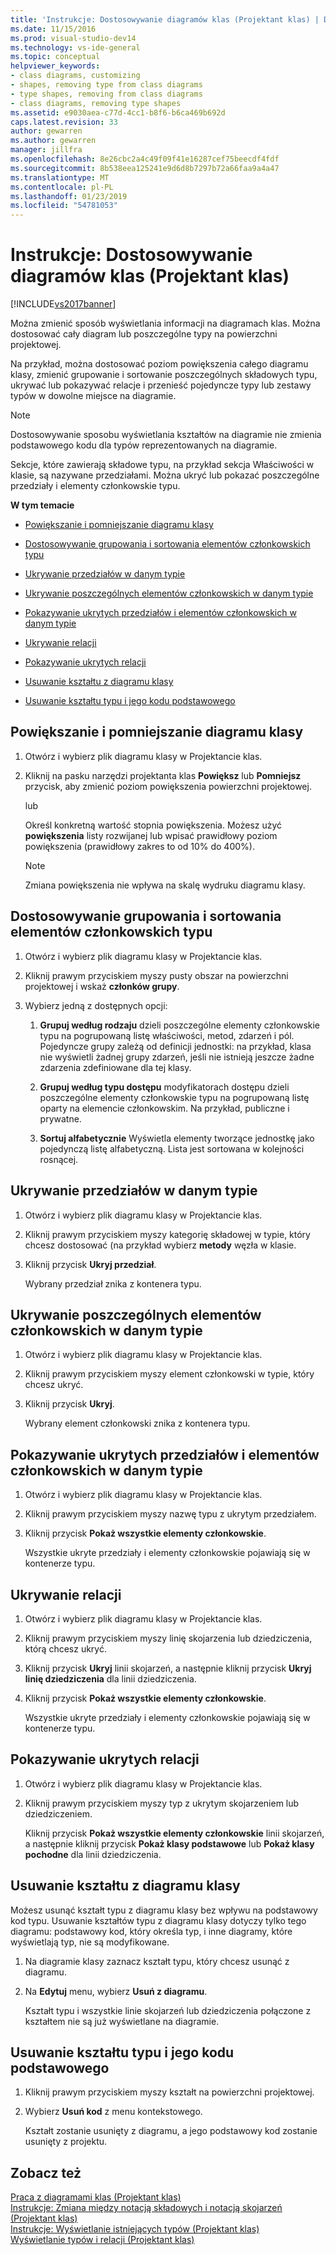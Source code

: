 ```yaml
---
title: 'Instrukcje: Dostosowywanie diagramów klas (Projektant klas) | Dokumentacja firmy Microsoft'
ms.date: 11/15/2016
ms.prod: visual-studio-dev14
ms.technology: vs-ide-general
ms.topic: conceptual
helpviewer_keywords:
- class diagrams, customizing
- shapes, removing type from class diagrams
- type shapes, removing from class diagrams
- class diagrams, removing type shapes
ms.assetid: e9030aea-c77d-4cc1-b8f6-b6ca469b692d
caps.latest.revision: 33
author: gewarren
ms.author: gewarren
manager: jillfra
ms.openlocfilehash: 8e26cbc2a4c49f09f41e16287cef75beecdf4fdf
ms.sourcegitcommit: 8b538eea125241e9d6d8b7297b72a66faa9a4a47
ms.translationtype: MT
ms.contentlocale: pl-PL
ms.lasthandoff: 01/23/2019
ms.locfileid: "54781053"
---
```

# <a name="how-to-customize-class-diagrams-class-designer"></a>Instrukcje: Dostosowywanie diagramów klas (Projektant klas)
[!INCLUDE[vs2017banner](../includes/vs2017banner.md)]

Można zmienić sposób wyświetlania informacji na diagramach klas. Można dostosować cały diagram lub poszczególne typy na powierzchni projektowej.  
  
 Na przykład, można dostosować poziom powiększenia całego diagramu klasy, zmienić grupowanie i sortowanie poszczególnych składowych typu, ukrywać lub pokazywać relacje i przenieść pojedyncze typy lub zestawy typów w dowolne miejsce na diagramie.  
  
> [!NOTE]
>  Dostosowywanie sposobu wyświetlania kształtów na diagramie nie zmienia podstawowego kodu dla typów reprezentowanych na diagramie.  
  
 Sekcje, które zawierają składowe typu, na przykład sekcja Właściwości w klasie, są nazywane przedziałami. Można ukryć lub pokazać poszczególne przedziały i elementy członkowskie typu.  
  
 **W tym temacie**  
  
-   [Powiększanie i pomniejszanie diagramu klasy](../ide/how-to-customize-class-diagrams-class-designer.md#ZoomInOut)  
  
-   [Dostosowywanie grupowania i sortowania elementów członkowskich typu](../ide/how-to-customize-class-diagrams-class-designer.md#CustomizeGroupingSorting)  
  
-   [Ukrywanie przedziałów w danym typie](../ide/how-to-customize-class-diagrams-class-designer.md#HideCompartments)  
  
-   [Ukrywanie poszczególnych elementów członkowskich w danym typie](../ide/how-to-customize-class-diagrams-class-designer.md#HideMembers)  
  
-   [Pokazywanie ukrytych przedziałów i elementów członkowskich w danym typie](../ide/how-to-customize-class-diagrams-class-designer.md#DisplayHiddenCompartmentsAndMemberrs)  
  
-   [Ukrywanie relacji](../ide/how-to-customize-class-diagrams-class-designer.md#HideAssociationAndInheritance)  
  
-   [Pokazywanie ukrytych relacji](../ide/how-to-customize-class-diagrams-class-designer.md#DisplayAssociationAndInheritance)  
  
-   [Usuwanie kształtu z diagramu klasy](../ide/how-to-customize-class-diagrams-class-designer.md#RemoveCodeAndShape)  
  
-   [Usuwanie kształtu typu i jego kodu podstawowego](../ide/how-to-customize-class-diagrams-class-designer.md#DeleteTypeShapeAndCode)  
  
##  <a name="ZoomInOut"></a> Powiększanie i pomniejszanie diagramu klasy  
  
1.  Otwórz i wybierz plik diagramu klasy w Projektancie klas.  
  
2.  Kliknij na pasku narzędzi projektanta klas **Powiększ** lub **Pomniejsz** przycisk, aby zmienić poziom powiększenia powierzchni projektowej.  
  
     lub  
  
     Określ konkretną wartość stopnia powiększenia. Możesz użyć **powiększenia** listy rozwijanej lub wpisać prawidłowy poziom powiększenia (prawidłowy zakres to od 10% do 400%).  
  
    > [!NOTE]
    >  Zmiana powiększenia nie wpływa na skalę wydruku diagramu klasy.  
  
##  <a name="CustomizeGroupingSorting"></a> Dostosowywanie grupowania i sortowania elementów członkowskich typu  
  
1.  Otwórz i wybierz plik diagramu klasy w Projektancie klas.  
  
2.  Kliknij prawym przyciskiem myszy pusty obszar na powierzchni projektowej i wskaż **członków grupy**.  
  
3.  Wybierz jedną z dostępnych opcji:  
  
    1.  **Grupuj według rodzaju** dzieli poszczególne elementy członkowskie typu na pogrupowaną listę właściwości, metod, zdarzeń i pól. Pojedyncze grupy zależą od definicji jednostki: na przykład, klasa nie wyświetli żadnej grupy zdarzeń, jeśli nie istnieją jeszcze żadne zdarzenia zdefiniowane dla tej klasy.  
  
    2.  **Grupuj według typu dostępu** modyfikatorach dostępu dzieli poszczególne elementy członkowskie typu na pogrupowaną listę oparty na elemencie członkowskim. Na przykład, publiczne i prywatne.  
  
    3.  **Sortuj alfabetycznie** Wyświetla elementy tworzące jednostkę jako pojedynczą listę alfabetyczną. Lista jest sortowana w kolejności rosnącej.  
  
##  <a name="HideCompartments"></a> Ukrywanie przedziałów w danym typie  
  
1.  Otwórz i wybierz plik diagramu klasy w Projektancie klas.  
  
2.  Kliknij prawym przyciskiem myszy kategorię składowej w typie, który chcesz dostosować (na przykład wybierz **metody** węzła w klasie.  
  
3.  Kliknij przycisk **Ukryj przedział**.  
  
     Wybrany przedział znika z kontenera typu.  
  
##  <a name="HideMembers"></a> Ukrywanie poszczególnych elementów członkowskich w danym typie  
  
1.  Otwórz i wybierz plik diagramu klasy w Projektancie klas.  
  
2.  Kliknij prawym przyciskiem myszy element członkowski w typie, który chcesz ukryć.  
  
3.  Kliknij przycisk **Ukryj**.  
  
     Wybrany element członkowski znika z kontenera typu.  
  
##  <a name="DisplayHiddenCompartmentsAndMemberrs"></a> Pokazywanie ukrytych przedziałów i elementów członkowskich w danym typie  
  
1.  Otwórz i wybierz plik diagramu klasy w Projektancie klas.  
  
2.  Kliknij prawym przyciskiem myszy nazwę typu z ukrytym przedziałem.  
  
3.  Kliknij przycisk **Pokaż wszystkie elementy członkowskie**.  
  
     Wszystkie ukryte przedziały i elementy członkowskie pojawiają się w kontenerze typu.  
  
##  <a name="HideAssociationAndInheritance"></a> Ukrywanie relacji  
  
1.  Otwórz i wybierz plik diagramu klasy w Projektancie klas.  
  
2.  Kliknij prawym przyciskiem myszy linię skojarzenia lub dziedziczenia, którą chcesz ukryć.  
  
3.  Kliknij przycisk **Ukryj** linii skojarzeń, a następnie kliknij przycisk **Ukryj linię dziedziczenia** dla linii dziedziczenia.  
  
4.  Kliknij przycisk **Pokaż wszystkie elementy członkowskie**.  
  
     Wszystkie ukryte przedziały i elementy członkowskie pojawiają się w kontenerze typu.  
  
##  <a name="DisplayAssociationAndInheritance"></a> Pokazywanie ukrytych relacji  
  
1. Otwórz i wybierz plik diagramu klasy w Projektancie klas.  
  
2. Kliknij prawym przyciskiem myszy typ z ukrytym skojarzeniem lub dziedziczeniem.  
  
   Kliknij przycisk **Pokaż wszystkie elementy członkowskie** linii skojarzeń, a następnie kliknij przycisk **Pokaż klasy podstawowe** lub **Pokaż klasy pochodne** dla linii dziedziczenia.  
  
##  <a name="RemoveCodeAndShape"></a> Usuwanie kształtu z diagramu klasy  
 Możesz usunąć kształt typu z diagramu klasy bez wpływu na podstawowy kod typu. Usuwanie kształtów typu z diagramu klasy dotyczy tylko tego diagramu: podstawowy kod, który określa typ, i inne diagramy, które wyświetlają typ, nie są modyfikowane.  
  
1.  Na diagramie klasy zaznacz kształt typu, który chcesz usunąć z diagramu.  
  
2.  Na **Edytuj** menu, wybierz **Usuń z diagramu**.  
  
     Kształt typu i wszystkie linie skojarzeń lub dziedziczenia połączone z kształtem nie są już wyświetlane na diagramie.  
  
##  <a name="DeleteTypeShapeAndCode"></a> Usuwanie kształtu typu i jego kodu podstawowego  
  
1.  Kliknij prawym przyciskiem myszy kształt na powierzchni projektowej.  
  
2.  Wybierz **Usuń kod** z menu kontekstowego.  
  
     Kształt zostanie usunięty z diagramu, a jego podstawowy kod zostanie usunięty z projektu.  
  
## <a name="see-also"></a>Zobacz też  
 [Praca z diagramami klas (Projektant klas)](../ide/working-with-class-diagrams-class-designer.md)   
 [Instrukcje: Zmiana między notacją składowych i notacją skojarzeń (Projektant klas)](../ide/how-to-change-between-member-notation-and-association-notation-class-designer.md)   
 [Instrukcje: Wyświetlanie istniejących typów (Projektant klas)](../ide/how-to-view-existing-types-class-designer.md)   
 [Wyświetlanie typów i relacji (Projektant klas)](../ide/viewing-types-and-relationships-class-designer.md)
